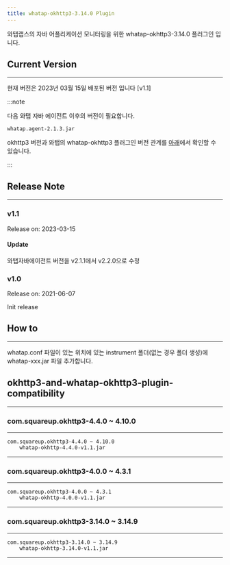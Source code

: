 ```yaml
---
title: whatap-okhttp3-3.14.0 Plugin
---
```


와탭랩스의 자바 어플리케이션 모니터링을 위한 whatap-okhttp3-3.14.0 플러그인 입니다.

## Current Version

---

현재 버전은 2023년 03월 15일 배포된 버전 입니다 [v1.1]

:::note

다음 와탭 자바 에이전트 이후의 버전이 필요합니다.

```
whatap.agent-2.1.3.jar
```

okhttp3 버전과 와탭의 whatap-okhttp3 플러그인 버전 관계를 [아래](#okhttp3-and-whatap-okhttp3-plugin-compatibility)에서 확인할 수 있습니다.

:::

## Release Note

---

### v1.1

Release on: 2023-03-15

#### Update

와탭자바에이전트 버전을 v2.1.1에서 v2.2.0으로 수정

### v1.0

Release on: 2021-06-07

Init release

## How to

---

whatap.conf 파일이 있는 위치에 있는 instrument 폴더(없는 경우 폴더 생성)에 whatap-xxx.jar 파일 추가합니다.

## okhttp3-and-whatap-okhttp3-plugin-compatibility

---

### com.squareup.okhttp3-4.4.0 ~ 4.10.0

---
    com.squareup.okhttp3-4.4.0 ~ 4.10.0
        whatap-okhttp-4.4.0-v1.1.jar
---

### com.squareup.okhttp3-4.0.0 ~ 4.3.1

---
    com.squareup.okhttp3-4.0.0 ~ 4.3.1
        whatap-okhttp-4.0.0-v1.1.jar
---

### com.squareup.okhttp3-3.14.0 ~ 3.14.9

---
    com.squareup.okhttp3-3.14.0 ~ 3.14.9
        whatap-okhttp-3.14.0-v1.1.jar
---
